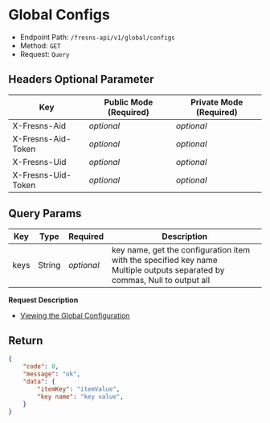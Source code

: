 # Global Configs

- Endpoint Path: `/fresns-api/v1/global/configs`
- Method: `GET`
- Request: `Query`

## Headers Optional Parameter

| Key | Public Mode (Required) | Private Mode (Required) |
| --- | --- | --- |
| X-Fresns-Aid | *optional* | *optional* |
| X-Fresns-Aid-Token | *optional* | *optional* |
| X-Fresns-Uid | *optional* | *optional* |
| X-Fresns-Uid-Token | *optional* | *optional* |

## Query Params

| Key | Type | Required | Description |
| --- | --- | --- | --- |
| keys | String | *optional* | key name, get the configuration item with the specified key name<br>Multiple outputs separated by commas, Null to output all |

**Request Description**

- [Viewing the Global Configuration](../../reference/configs.md)

## Return

```json
{
    "code": 0,
    "message": "ok",
    "data": {
        "itemKey": "itemValue",
        "key name": "key value",
    }
}
```
